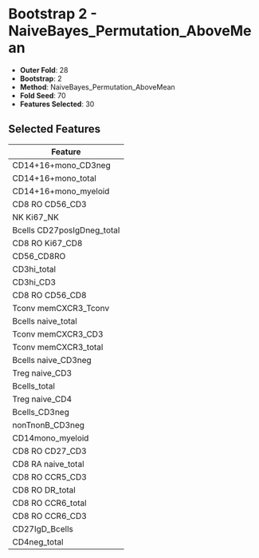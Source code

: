 # Bootstrap 2 - NaiveBayes_Permutation_AboveMean

- **Outer Fold**: 28
- **Bootstrap**: 2
- **Method**: NaiveBayes_Permutation_AboveMean
- **Fold Seed**: 70
- **Features Selected**: 30

## Selected Features

| Feature |
|---------|
| CD14+16+mono_CD3neg |
| CD14+16+mono_total |
| CD14+16+mono_myeloid |
| CD8 RO CD56_CD3 |
| NK Ki67_NK |
| Bcells CD27posIgDneg_total |
| CD8 RO Ki67_CD8 |
| CD56_CD8RO |
| CD3hi_total |
| CD3hi_CD3 |
| CD8 RO CD56_CD8 |
| Tconv memCXCR3_Tconv |
| Bcells naive_total |
| Tconv memCXCR3_CD3 |
| Tconv memCXCR3_total |
| Bcells naive_CD3neg |
| Treg naive_CD3 |
| Bcells_total |
| Treg naive_CD4 |
| Bcells_CD3neg |
| nonTnonB_CD3neg |
| CD14mono_myeloid |
| CD8 RO CD27_CD3 |
| CD8 RA naive_total |
| CD8 RO CCR5_CD3 |
| CD8 RO DR_total |
| CD8 RO CCR6_total |
| CD8 RO CCR6_CD3 |
| CD27IgD_Bcells |
| CD4neg_total |
